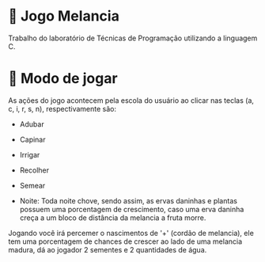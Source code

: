 # 🍉 Jogo Melancia
 Trabalho do laboratório de Técnicas de Programação utilizando a linguagem C.
 
 
 # 🍉 Modo de jogar
  As ações do jogo acontecem pela escola do usuário ao clicar nas teclas (a, c, i, r, s, n), respectivamente são:
  
  - Adubar
  
  - Capinar
  
  - Irrigar
  
  - Recolher
  
  - Semear
  
  - Noite: Toda noite chove, sendo assim, as ervas daninhas e plantas possuem uma porcentagem de crescimento, caso uma erva daninha creça a um bloco de distância da melancia a fruta morre. 
  
  Jogando você irá percemer o nascimentos de '+' (cordão de melancia), ele tem uma porcentagem de chances de crescer ao lado de uma melancia madura, dá ao jogador 2 sementes e 2 quantidades de água.
